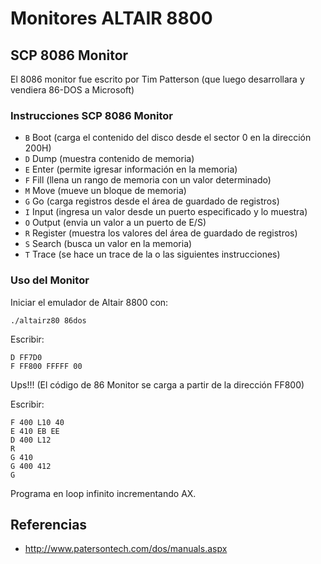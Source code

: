 # Monitores ALTAIR 8800

## SCP 8086 Monitor

El 8086 monitor fue escrito por Tim Patterson (que luego desarrollara y vendiera 86-DOS a Microsoft)

### Instrucciones SCP 8086 Monitor 

- `B` Boot (carga el contenido del disco desde el sector 0 en la dirección 200H)
- `D` Dump (muestra contenido de memoria)
- `E` Enter (permite igresar información en la memoria)
- `F` Fill (llena un rango de memoria con un valor determinado)
- `M` Move (mueve un bloque de memoria)
- `G` Go (carga registros desde el área de guardado de registros)
- `I` Input (ingresa un valor desde un puerto especificado y lo muestra)
- `O` Output (envia un valor a un puerto de E/S)
- `R` Register (muestra los valores del área de guardado de registros)
- `S` Search (busca un valor en la memoria)
- `T` Trace (se hace un trace de la o las siguientes instrucciones)

### Uso del Monitor

Iniciar el emulador de Altair 8800 con:

```
./altairz80 86dos
```

Escribir:
```
D FF7D0
F FF800 FFFFF 00
```
Ups!!! (El código de 86 Monitor se carga a partir de la dirección FF800)


Escribir:

```
F 400 L10 40
E 410 EB EE
D 400 L12
R
G 410
G 400 412
G
```

Programa en loop infinito incrementando AX.


Referencias
-----------

* http://www.patersontech.com/dos/manuals.aspx
